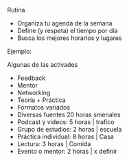 Rutina
- Organiza tu agenda de la semana
- Define (y respeta) el tiempo por día
- Busca los mejores horarios y lugares

Ejemplo:

Algunas de las activades
- Feedback
- Mentor
- Networking
- Teoría + Práctica
- Formatos variados
- Diversas fuentes
20 horas smenales
- Podcast y videos: 5 horas       |  trafico
- Grupo de estudios: 2 horas    |  escuela
- Práctica individual: 8 horas    |  Casa
- Lectura: 3 horas                       | Comida
- Evento o mentor: 2 horas      | x definir

